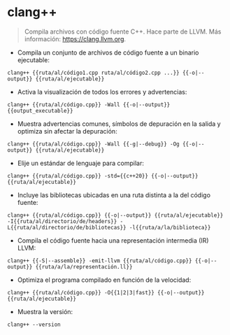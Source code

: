 # clang++

> Compila archivos con código fuente C++.
> Hace parte de LLVM.
> Más información: <https://clang.llvm.org>.

- Compila un conjunto de archivos de código fuente a un binario ejecutable:

`clang++ {{ruta/al/código1.cpp ruta/al/código2.cpp ...}} {{-o|--output}} {{ruta/al/ejecutable}}`

- Activa la visualización de todos los errores y advertencias:

`clang++ {{ruta/al/código.cpp}} -Wall {{-o|--output}} {{output_executable}}`

- Muestra advertencias comunes, símbolos de depuración en la salida y optimiza sin afectar la depuración:

`clang++ {{ruta/al/código.cpp}} -Wall {{-g|--debug}} -Og {{-o|--output}} {{ruta/al/ejecutable}}`

- Elije un estándar de lenguaje para compilar:

`clang++ {{ruta/al/código.cpp}} -std={{c++20}} {{-o|--output}} {{ruta/al/ejecutable}}`

- Incluye las bibliotecas ubicadas en una ruta distinta a la del código fuente:

`clang++ {{ruta/al/código.cpp}} {{-o|--output}} {{ruta/al/ejecutable}} -I{{ruta/al/directorio/de/headers}} -L{{ruta/al/directorio/de/bibliotecas}} -l{{ruta/a/la/biblioteca}}`

- Compila el código fuente hacia una representación intermedia (IR) LLVM:

`clang++ {{-S|--assemble}} -emit-llvm {{ruta/al/código.cpp}} {{-o|--output}} {{ruta/a/la/representación.ll}}`

- Optimiza el programa compilado en función de la velocidad:

`clang++ {{ruta/al/código.cpp}} -O{{1|2|3|fast}} {{-o|--output}} {{ruta/al/ejecutable}}`

- Muestra la versión:

`clang++ --version`
